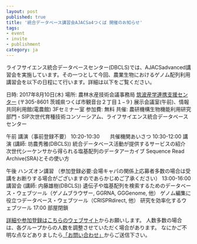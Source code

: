 ```yaml
---
layout: post
published: true
title: '統合データベース講習会AJACSa4つくば 開催のお知らせ'
tags:
- event
- invite
- publishment
category: ja
---
```

ライフサイエンス統合データベースセンター(DBCLS)では、AJACSadvanced講習会を実施しています。その一つとして今回、農業生物におけるゲノム配列利用講習会を以下の日程にて行います。詳細は以下をご覧ください。
 
日時: 2017年8月10日(木)
場所: 農林水産技術会議事務局 [筑波産学連携支援センター](http://www.affrc.maff.go.jp/tsukuba/top/) (〒305-8601 茨城県つくば市観音台２丁目１−９) 展示会議室(午前)、情報共同利用館(電農館) 3Fセミナー室
参加費: 無料
共催: 農研機構生物機能利用研究部門・SIP次世代育種技術コンソーシアム、ライフサイエンス統合データベースセンター
 
午前 講演（事前登録不要）
10:20-10:30　　共催機関あいさつ
10:30-12:00 講演 (講師: 坊農秀雅(DBCLS))
統合データベース活動が提供するサービスの紹介
次世代シーケンサから得られる塩基配列のデータアーカイブ Sequence Read Archive(SRA)とその使い方
 
午後 ハンズオン講習 （参加登録必要:会場キャパの関係上応募者多数の場合は受講をお断りする場合がございますのであらかじめご了承ください）
13:00-16:00 講習会 (講師: 内藤雄樹(DBCLS))
遺伝子や塩基配列を検索するためのデータベース・ウェブツール（ゲノムブラウザー, GGRNA, GGGenome, 他）
ゲノム編集に役立つデータベース・ウェブツール（CRISPRdirect, 他）
研究を効率化するウェブツール
17:00  部屋閉鎖
 

[詳細や参加登録はこちらのウェブサイト](http://bit.ly/ajacsa4)からお願いします。
人数多数の場合は、各グループからの人数を調整させていただく場合があります。 なにかご不明な点などありましたら[「お問い合わせ」](http://dbcls.rois.ac.jp/contact)からご送信下さい。